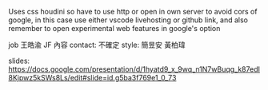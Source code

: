 Uses css houdini so have to use http or open in own server to avoid cors of google, in this case use either vscode livehosting or github link, and also remember to open experimental web features in google's option

job
王皓渝 JF 內容
contact:
不確定
style:
簡昱安
黃柏瑋


slides:
https://docs.google.com/presentation/d/1hyatd9_x_9wq_n1N7wBuqg_k87edI8Kjpwz5kSWs8Ls/edit#slide=id.g5ba3f769e1_0_73
